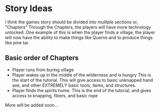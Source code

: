 # Story Ideas
I think the games story should be divided into mulitple sections or, "Chapters"
Through the Chapters, the players will have more technology unlocked. One example of this is when the player finds a village, the player will now have the ability to make things like Querns and to produce things like pine tar.

## Basic order of Chapters
- Player runs from buring village
- Player wakes up in the middle of the wilderness and is hungry
This is the start of the tutorial. This will give access to basic unknapped hand axe, and other EXTREMELY basic tools, items, and structures.
- Player finds the spirits home.
This is the end of the tutorial, and gives access to knapping, fibers, and basic rope

More will be added soon...
